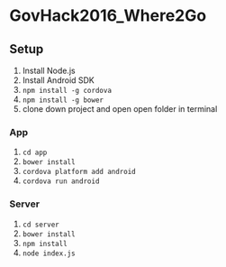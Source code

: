 # GovHack2016_Where2Go
## Setup
1. Install Node.js
2. Install Android SDK
3. ```npm install -g cordova```
4. ```npm install -g bower```
5. clone down project and open open folder in terminal

### App 
1. ```cd app```
2. ```bower install```
3. ```cordova platform add android```
4. ```cordova run android```

### Server
1. ```cd server```
2. ```bower install```
3. ```npm install```
4. ```node index.js```